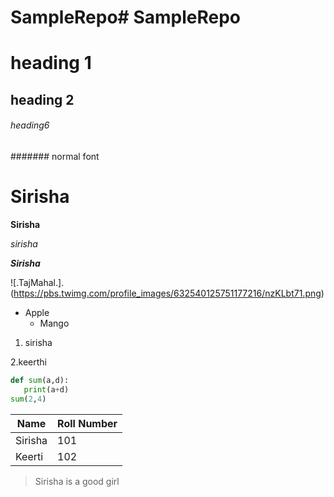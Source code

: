 # SampleRepo# SampleRepo
# heading 1
## heading 2


###### heading6
####### normal font

<h1>Sirisha</h1>

**Sirisha**

*sirisha*

***Sirisha***

![.TajMahal.].(https://pbs.twimg.com/profile_images/632540125751177216/nzKLbt71.png)

- Apple
  - Mango
 1. sirisha
 
 2.keerthi
 
 ```python
 def sum(a,d):
    print(a+d)
 sum(2,4)
 ```
 Name|Roll Number
 ----|----------------
 Sirisha|101
 Keerti|102
 
 > Sirisha is a good girl
